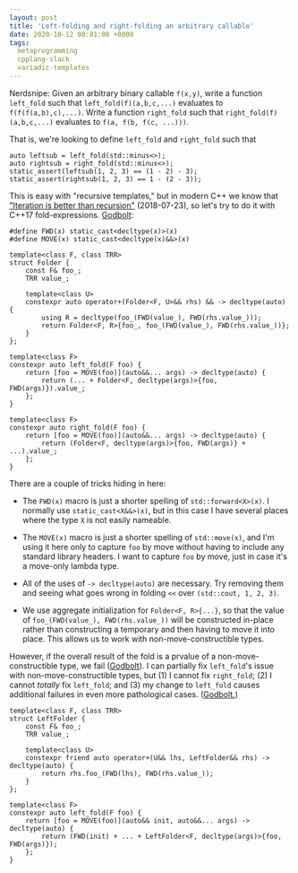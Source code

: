 ```yaml
---
layout: post
title: 'Left-folding and right-folding an arbitrary callable'
date: 2020-10-12 00:01:00 +0000
tags:
  metaprogramming
  cpplang-slack
  variadic-templates
---
```


Nerdsnipe: Given an arbitrary binary callable `f(x,y)`, write a function `left_fold` such that `left_fold(f)(a,b,c,...)`
evaluates to `f(f(f(a,b),c),...)`.  Write a function `right_fold` such that `right_fold(f)(a,b,c,...)` evaluates to
`f(a, f(b, f(c, ...)))`.

That is, we're looking to define `left_fold` and `right_fold` such that

    auto leftsub = left_fold(std::minus<>);
    auto rightsub = right_fold(std::minus<>);
    static_assert(leftsub(1, 2, 3) == (1 - 2) - 3);
    static_assert(rightsub(1, 2, 3) == 1 - (2 - 3));

This is easy with "recursive templates," but in modern C++ we know that
["Iteration is better than recursion"](/blog/2018/07/23/metafilter/) (2018-07-23), so let's try to
do it with C++17 fold-expressions. [Godbolt](https://godbolt.org/z/K8s8qT):

    #define FWD(x) static_cast<decltype(x)>(x)
    #define MOVE(x) static_cast<decltype(x)&&>(x)

    template<class F, class TRR>
    struct Folder {
        const F& foo_;
        TRR value_;

        template<class U>
        constexpr auto operator+(Folder<F, U>&& rhs) && -> decltype(auto) {
            using R = decltype(foo_(FWD(value_), FWD(rhs.value_)));
            return Folder<F, R>{foo_, foo_(FWD(value_), FWD(rhs.value_))};
        }
    };

    template<class F>
    constexpr auto left_fold(F foo) {
        return [foo = MOVE(foo)](auto&&... args) -> decltype(auto) {
            return (... + Folder<F, decltype(args)>{foo, FWD(args)}).value_;
        };
    }

    template<class F>
    constexpr auto right_fold(F foo) {
        return [foo = MOVE(foo)](auto&&... args) -> decltype(auto) {
            return (Folder<F, decltype(args)>{foo, FWD(args)} + ...).value_;
        };
    }

There are a couple of tricks hiding in here:

* The `FWD(x)` macro is just a shorter spelling of `std::forward<X>(x)`.
    I normally use `static_cast<X&&>(x)`, but in this case I have several
    places where the type `X` is not easily nameable.

* The `MOVE(x)` macro is just a shorter spelling of `std::move(x)`, and
    I'm using it here only to capture `foo` by move without having to include
    any standard library headers. I want to capture `foo` by move, just in case
    it's a move-only lambda type.

* All of the uses of `-> decltype(auto)` are necessary. Try removing them
    and seeing what goes wrong in folding `<<` over `(std::cout, 1, 2, 3)`.

* We use aggregate initialization for `Folder<F, R>{...}`, so that the
    value of `foo_(FWD(value_), FWD(rhs.value_))` will be constructed in-place
    rather than constructing a temporary and then having to move it into place.
    This allows us to work with non-move-constructible types.

However, if the overall result of the fold is a prvalue of a
non-move-constructible type, we fail ([Godbolt](https://godbolt.org/z/bcqzeT)).
I can partially fix `left_fold`'s issue with non-move-constructible types,
but (1) I cannot fix `right_fold`; (2) I cannot _totally_ fix `left_fold`;
and (3) my change to `left_fold` causes additional failures in even more
pathological cases. ([Godbolt.](https://godbolt.org/z/E19j6r))

    template<class F, class TRR>
    struct LeftFolder {
        const F& foo_;
        TRR value_;

        template<class U>
        constexpr friend auto operator+(U&& lhs, LeftFolder&& rhs) -> decltype(auto) {
            return rhs.foo_(FWD(lhs), FWD(rhs.value_));
        }
    };

    template<class F>
    constexpr auto left_fold(F foo) {
        return [foo = MOVE(foo)](auto&& init, auto&&... args) -> decltype(auto) {
            return (FWD(init) + ... + LeftFolder<F, decltype(args)>{foo, FWD(args)});
        };
    }
